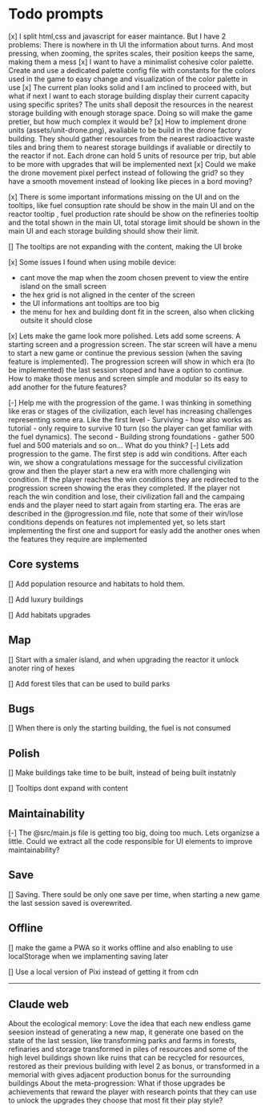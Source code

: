 
# Todo prompts

[x] I split html,css and javascript for easer maintance. But I have 2 problems: There is nowhere in th UI the information about turns. And most pressing, when zooming, the sprites scales, their position keeps the same, making them a mess
[x] I want to have a minimalist cohesive color palette. Create and use a dedicated palette config file with constants for the colors used in the game to easy change and visualization of the color palette in use
[x] The current plan looks solid and I am inclined to proceed with, but what if next I want to each storage building display their current capacity using specific sprites? The units shall deposit the resources in the nearest storage building with enough storage space. Doing so will make the game pretier, but how much complex it would be?
[x] How to implement drone units (assets/unit-drone.png), avaliable to be build in the drone factory building. They should gather resources from the nearest radioactive waste tiles and bring them to nearest storage buildings if avaliable or directily to the reactor if not. Each drone can hold 5 units of resource per trip, but able to be more with upgrades that will be implemented next
[x] Could we make the drone movement pixel perfect instead of following the grid? so they have a smooth movement instead of looking like pieces in a bord moving?

[x] There is some important informations missing on the UI and on the tooltips, like fuel consuption rate should be show in the main UI and on the reactor tooltip , fuel production rate should be show on the refineries tooltip and the total shown in the main UI, total storage limit should be shown in the main UI and each storage building should show their limit.

[] The tooltips are not expanding with the content, making the UI broke

[x] Some issues I found when using mobile device:
- cant move the map when the zoom chosen prevent to view the entire island on the small screen
- the hex grid is not aligned in the center of the screen
- the UI informations ant tooltips are too big
- the menu for hex and building dont fit in the screen, also when clicking outsite it should close

[x] Lets make the game look more polished. Lets add some screens. A starting screen and a progression screen. The star screen will have a menu to start a new game or continue the previous session (when the saving feature is implemented). The progression screen will show in which era (to be implemented) the last session stoped and have a option to continue. How to make those menus and screen simple and modular so its easy to add another for the future features? 

[-] Help me with the progression of the game. I was thinking in something like eras or stages of the civilization, each level has increasing challenges representing some era. Like the first level - Surviving - how also works as tutorial - only require to survive 10 turn (so the player can get familiar with the fuel dynamics). The second - Building strong foundations - gather 500 fuel and 500 materials and so on... What do you think?
[-] Lets add progression to the game. The first step is add win conditions. After each win, we show a congratulations message for the successful civilization grow and then the player start a new era with more challenging win condition. If the player reaches the win conditions they are redirected to the progression screen showing the eras they completed. If the player not reach the win condition and lose, their civilization fall and the campaing ends and the player need to start again from starting era. The eras are described in the @progression.md file, note that some of their win/lose conditions depends on features not implemented yet, so lets start implementing the first one and support for easly add the another ones when the features they require are implemented

## Core systems

[] Add population resource and habitats to hold them.

[] Add luxury buildings

[] Add habitats upgrades

## Map

[] Start with a smaler island, and when upgrading the reactor it unlock anoter ring of hexes

[] Add forest tiles that can be used to build parks

## Bugs

[] When there is only the starting building, the fuel is not consumed

## Polish

[] Make buildings take time to be built, instead of being built instatnly

[] Tooltips dont expand with content

## Maintainability

[-] The @src/main.js file is getting too big, doing too much. Lets organizse a little. Could we extract all the code responsible for UI elements to improve maintainability?

## Save

[] Saving. There sould be only one save per time, when starting a new game the last session saved is overewrited.

## Offline

[] make the game a PWA so it works offline and also enabling to use localStorage when we implamenting saving later

[] Use a local version of Pixi instead of getting it from cdn









---

## Claude web

About the ecological memory:
Love the idea that each new endless game seesion instead of generating a new map, it generate one based on the state of the last session, like transforming parks and farms in forests, refinaries and storage transformed in piles of resources and some of the high level buildings shown like ruins that can be recycled for resources, restored as their previous building with level 2 as bonus, or transformed in a memorial with gives adjacent production bonus for the surrounding buildings
About the meta-progression:
What if those upgrades be achievements that reward the player with research points that they can use to unlock the upgrades they choose that most fit their play style?